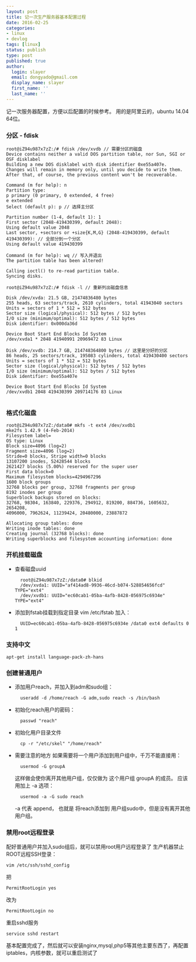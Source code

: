 ```yaml
---
layout: post
title: 记一次生产服务器基本配置过程
date: 2016-02-25 
categories:
- linux
- devlog
tags: [linux]
status: publish
type: post
published: true
author:
  login: slayer
  email: dongyado@gmail.com
  display_name: slayer
  first_name: ''
  last_name: ''
---
```

记一次服务器配置，方便以后配置的时候参考。
用的是阿里云的，ubuntu 14.04 64位。

### 分区 - fdisk

~~~ 
root@iZ94u987x7zZ:/# fdisk /dev/xvdb // 需要分区的磁盘
Device contains neither a valid DOS partition table, nor Sun, SGI or OSF disklabel
Building a new DOS disklabel with disk identifier 0xe55a407e.
Changes will remain in memory only, until you decide to write them.
After that, of course, the previous content won't be recoverable.

Command (m for help): n
Partition type:
p primary (0 primary, 0 extended, 4 free)
e extended
Select (default p): p // 选择主分区

Partition number (1-4, default 1): 1
First sector (2048-419430399, default 2048): 
Using default value 2048 
Last sector, +sectors or +size{K,M,G} (2048-419430399, default 419430399): // 全部分到一个分区
Using default value 419430399

Command (m for help): wq // 写入并退出
The partition table has been altered!

Calling ioctl() to re-read partition table.
Syncing disks.

root@iZ94u987x7zZ:/# fdisk -l // 重新列出磁盘信息

Disk /dev/xvda: 21.5 GB, 21474836480 bytes
255 heads, 63 sectors/track, 2610 cylinders, total 41943040 sectors
Units = sectors of 1 * 512 = 512 bytes
Sector size (logical/physical): 512 bytes / 512 bytes
I/O size (minimum/optimal): 512 bytes / 512 bytes
Disk identifier: 0x000da36d

Device Boot Start End Blocks Id System
/dev/xvda1 * 2048 41940991 20969472 83 Linux 

Disk /dev/xvdb: 214.7 GB, 214748364800 bytes // 这里是分好的分区
86 heads, 25 sectors/track, 195083 cylinders, total 419430400 sectors
Units = sectors of 1 * 512 = 512 bytes
Sector size (logical/physical): 512 bytes / 512 bytes
I/O size (minimum/optimal): 512 bytes / 512 bytes
Disk identifier: 0xe55a407e

Device Boot Start End Blocks Id System
/dev/xvdb1 2048 419430399 209714176 83 Linux
    
~~~
### 格式化磁盘

    root@iZ94u987x7zZ:/data0# mkfs -t ext4 /dev/xvdb1 
    mke2fs 1.42.9 (4-Feb-2014)
    Filesystem label=
    OS type: Linux
    Block size=4096 (log=2)
    Fragment size=4096 (log=2)
    Stride=0 blocks, Stripe width=0 blocks
    13107200 inodes, 52428544 blocks
    2621427 blocks (5.00%) reserved for the super user
    First data block=0
    Maximum filesystem blocks=4294967296
    1600 block groups
    32768 blocks per group, 32768 fragments per group
    8192 inodes per group
    Superblock backups stored on blocks: 
    32768, 98304, 163840, 229376, 294912, 819200, 884736, 1605632, 2654208, 
    4096000, 7962624, 11239424, 20480000, 23887872
    
    Allocating group tables: done 
    Writing inode tables: done 
    Creating journal (32768 blocks): done
    Writing superblocks and filesystem accounting information: done
    
### 开机挂载磁盘
* 查看磁盘uuid
    
        root@iZ94u987x7zZ:/data0# blkid 
        /dev/xvda1: UUID="af414ad8-9936-46cd-b074-528854656fcd" TYPE="ext4" 
        /dev/xvdb1: UUID="ec60cab1-05ba-4afb-8428-056975c6934e" TYPE="ext4" 

* 添加到fstab挂载到指定目录
vim /etc/fstab 加入：

        UUID=ec60cab1-05ba-4afb-8428-056975c6934e /data0 ext4 defaults 0 1

### 支持中文 
    apt-get install language-pack-zh-hans

### 创建普通用户
* 添加用户reach，并加入到adm和sudo组：

        useradd -d /home/reach -G adm,sudo reach -s /bin/bash
* 初始化reach用户的密码：
    
        passwd "reach"

* 初始化用户目录文件
        
        cp -r "/etc/skel" "/home/reach"
* 需要注意的地方
    如果需要将一个用户添加到用户组中，千万不能直接用： 

        usermod -G groupA 


    这样做会使你离开其他用户组，仅仅做为 这个用户组 groupA 的成员。 
    应该用加上 -a 选项： 

        usermod -a -G sudo reach

    -a 代表 append， 也就是 将reach添加到 用户组sudo中，但是没有离开其他用户组。

### 禁用root远程登录
配好普通用户并加入sudo组后，就可以禁用root用户远程登录了
生产机器禁止ROOT远程SSH登录：

    vim /etc/ssh/sshd_config
把

    PermitRootLogin yes
改为

    PermitRootLogin no
重启sshd服务

    service sshd restart

基本配置完成了，然后就可以安装nginx,mysql,php5等其他主要东西了，再配置iptables，内核参数，就可以重启测试了

